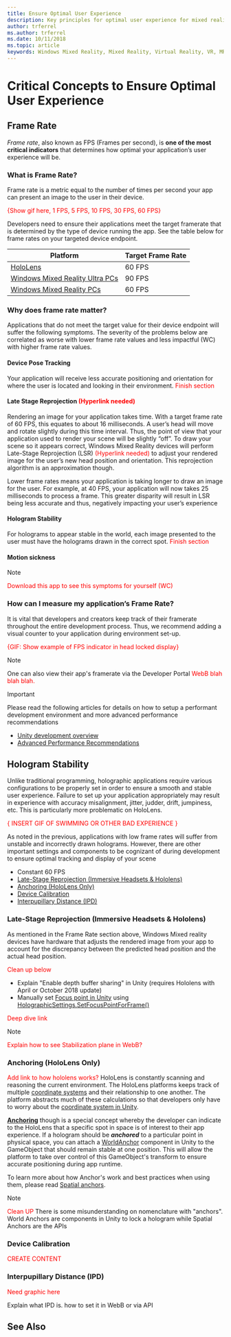 ```yaml
---
title: Ensure Optimal User Experience
description: Key principles for optimal user experience for mixed reality apps
author: trferrel
ms.author: trferrel
ms.date: 10/11/2018
ms.topic: article
keywords: Windows Mixed Reality, Mixed Reality, Virtual Reality, VR, MR
---
```


# Critical Concepts to Ensure Optimal User Experience

## Frame Rate

*Frame rate*, also known as FPS (Frames per second), is **one of the most critical indicators** that determines how optimal your application’s user experience will be.

### What is Frame Rate?
Frame rate is a metric equal to the number of times per second your app can present an image to the user in their device. 

<span style="color:red">{Show gif here, 1 FPS, 5 FPS, 10 FPS, 30 FPS, 60 FPS}</span>

Developers need to ensure their applications meet the target framerate that is determined by the type of device running the app. See the table below for frame rates on your targeted device endpoint.

| Platform | Target Frame Rate |
|----------|-------------------|
| [HoloLens](hololens-hardware-details.md) | 60 FPS |
| [Windows Mixed Reality Ultra PCs](immersive-headset-hardware-details.md) | 90 FPS |
| [Windows Mixed Reality PCs](immersive-headset-hardware-details.md) | 60 FPS |

### Why does frame rate matter?

Applications that do not meet the target value for their device endpoint will suffer the following symptoms. The severity of the problems below are correlated as worse with lower frame rate values and less impactful (WC) with higher frame rate values. 

#### Device Pose Tracking 
Your application will receive less accurate positioning and orientation for where the user is located and looking in their environment.
<span style="color:red">Finish section</span>

#### Late Stage Reprojection <span style="color:red">(Hyperlink needed)</span>
Rendering an image for your application takes time. With a target frame rate of 60 FPS, this equates to about 16 milliseconds. A user’s head will move and rotate slightly during this time interval. Thus, the point of view that your application used to render your scene will be slightly “off”. To draw your scene so it appears correct, Windows Mixed Reality devices will perform Late-Stage Reprojection (LSR) <span style="color:red">(Hyperlink needed)</span> to adjust your rendered image for the user’s new head position and orientation. This reprojection algorithm is an approximation though.

Lower frame rates means your application is taking longer to draw an image for the user. For example, at 40 FPS, your application will now takes 25 milliseconds to process a frame. This greater disparity will result in LSR being less accurate and thus, negatively impacting your user’s experience

#### Hologram Stability
For holograms to appear stable in the world, each image presented to the user must have the holograms drawn in the correct spot. 
<span style="color:red">Finish section</span>

#### Motion sickness

>[!NOTE]
> <span style="color:red">Download this app to see this symptoms for yourself (WC)</span>

### How can I measure my application’s Frame Rate?
It is vital that developers and creators keep track of their framerate throughout the entire development process. Thus, we recommend adding a visual counter to your application during environment set-up.

<span style="color:red">{GIF: Show example of FPS indicator in head locked display}</span>

>[!NOTE]
> One can also view their app's framerate via the Developer Portal <span style="color:red">WebB blah blah blah. </span>

>[!IMPORTANT]
> Please read the following articles for details on how to setup a performant development environment and more advanced performance recommendations
>
>* [Unity development overview](unity-development-overview.md)
>* [Advanced Performance Recommendations](advanced-performance-recommendations.md)

## Hologram Stability

Unlike traditional programming, holographic applications require various configurations to be properly set in order to ensure a smooth and stable user experience. Failure to set up your application appropriately may result in experience with accuracy misalignment, jitter, judder, drift, jumpiness, etc. This is particularly more problematic on HoloLens. 

<span style="color:red"> { INSERT GIF OF SWIMMING OR OTHER BAD EXPERIENCE } </span>

As noted in the previous, applications with low frame rates will suffer from unstable and incorrectly drawn holograms. However, there are other important settings and components to be cognizant of during development to ensure optimal tracking and display of your scene

- Constant 60 FPS
- [Late-Stage Reprojection (Immersive Headsets & Hololens)](#late-stage-reprojection-immersive-headsets--hololens)
- [Anchoring (HoloLens Only)](#anchoring-hololens-only)
- [Device Calibration](#device-calibration)
- [Interpupillary Distance (IPD)](#interpupillary-distance-ipd)

### Late-Stage Reprojection (Immersive Headsets & Hololens)
As mentioned in the Frame Rate section above, Windows Mixed reality devices have hardware that adjusts the rendered image from your app to account for the discrepancy between the predicted head position and the actual head position.

<span style="color:red"> Clean up below </span>
- Explain "Enable depth buffer sharing" in Unity (requires Hololens with April or October 2018 update)
- Manually set [Focus point in Unity](focus-point-in-unity.md) using [HolographicSettings.SetFocusPointForFrame()](https://docs.unity3d.com/550/Documentation/ScriptReference/VR.WSA.HolographicSettings.SetFocusPointForFrame.html)

<span style="color:red">Deep dive link </span>

>[!NOTE]
> <span style="color:red"> Explain how to see Stabilization plane in WebB?

### Anchoring (HoloLens Only)

<span style="color:red"> Add link to how hololens works? </span>
HoloLens is constantly scanning and reasoning the current environment. The HoloLens platforms keeps track of multiple [coordinate systems](coordinate-systems.md) and their relationship to one another. The platform abstracts much of these calculations so that developers only have to worry about the [coordinate system in Unity](coordinate-systems-in-unity.md). 

**[Anchoring](spatial-anchors.md)** though is a special concept whereby the developer can indicate to the HoloLens that a specific spot in space is of interest to their app experience. If a hologram should be _**anchored**_ to a particular point in physical space, you can attach a [WorldAnchor](https://docs.unity3d.com/2017.4/Documentation/ScriptReference/XR.WSA.WorldAnchor.html) component in Unity to the GameObject that should remain stable at one position. This will allow the platform to take over control of this GameObject's transform to ensure accurate positioning during app runtime.

To learn more about how Anchor's work and best practices when using them, please read [Spatial anchors](spatial-anchors.md).

>[!NOTE]
> <span style="color:red"> Clean UP </span>
> There is some misunderstanding on nomenclature with "anchors". World Anchors are components in Unity to lock a hologram while Spatial Anchors are the APIs

### Device Calibration

<span style="color:red"> CREATE CONTENT </span>

### Interpupillary Distance (IPD)

<span style="color:red"> Need graphic here </span>

Explain what IPD is. how to set it in WebB or via API

## See Also